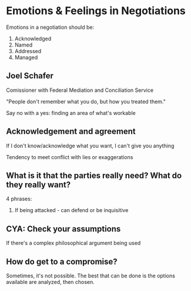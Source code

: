 # Emotions & Feelings in Negotiations

Emotions in a negotiation should be:

1. Acknowledged
2. Named
3. Addressed
4. Managed

## Joel Schafer

Comissioner with Federal Mediation and Conciliation Service

"People don't remember what you do, but how you treated them."

Say no with a yes: finding an area of what's workable

## Acknowledgement and agreement

If I don't know/acknowledge what you want, I can't give you anything

Tendency to meet conflict with lies or exaggerations

## What is it that the parties really need? What do they really want?

4 phrases:

1. If being attacked - can defend or be inquisitive

## CYA: Check your assumptions

If there's a complex philosophical argument being used

## How do get to a compromise?

Sometimes, it's not possible. The best that can be done is the options available are analyzed, then chosen.
